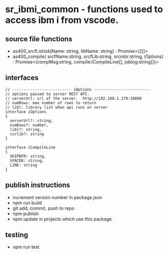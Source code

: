 # sr_ibmi_common - functions used to access ibm i from vscode.

## source file functions
* as400_srcfList(objName: string, libName: string) : Promise<{}[]>
* as400_compile( srcfName:string, srcfLib:string, srcmbr:string, iOptions) :
      Promise<{compMsg:string, compile:iCompileLine[], joblog:string[]}>

## interfaces
```
// -------------------------- iOptions -------------------------
// options passed to server REST API.
// serverUrl: url of the server.  http://192.168.1.170:10080
// numRows: max number of rows to return
// libl: library list when api runs on server
interface iOptions
{
  serverUrl?: string,
  numRows?: number,
  libl?: string,
  curlib?: string
}

interface iCompileLine
{
  SKIPBFR: string,
  SPACEB: string,
  LINE: string
}
```      

## publish instructions
* increment version number in package.json
* npm run build
* git add, commit, push to repo
* npm publish
* npm update in projects which use this package

## testing 
* npm run test
